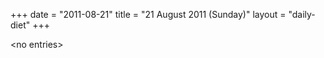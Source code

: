 +++
date = "2011-08-21"
title = "21 August 2011 (Sunday)"
layout = "daily-diet"
+++


\<no entries\>
